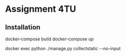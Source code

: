 # Assignment 4TU

## Installation
docker-compose build
docker-compose up

docker exec python ./manage.py collectstatic --no-input